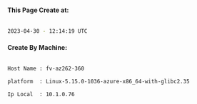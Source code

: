 
   
#### This Page Create at:

```bash

2023-04-30 - 12:14:19 UTC

```

#### Create By Machine:

```bash

Host Name : fv-az262-360

platform  : Linux-5.15.0-1036-azure-x86_64-with-glibc2.35

Ip Local  : 10.1.0.76

```

